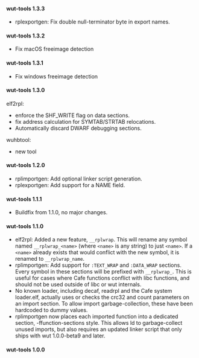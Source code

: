 #### wut-tools 1.3.3
- rplexportgen: Fix double null-terminator byte in export names.

#### wut-tools 1.3.2
- Fix macOS freeimage detection

#### wut-tools 1.3.1
- Fix windows freeimage detection

#### wut-tools 1.3.0
elf2rpl: 
- enforce the SHF_WRITE flag on data sections.
- fix address calculation for SYMTAB/STRTAB relocations.
- Automatically discard DWARF debugging sections.

wuhbtool:
- new tool

#### wut-tools 1.2.0
- rplimportgen: Add optional linker script generation.
- rplexportgen: Add support for a NAME field.

#### wut-tools 1.1.1
- Buildfix from 1.1.0, no major changes.

#### wut-tools 1.1.0
- elf2rpl: Added a new feature, `__rplwrap`. This will rename any symbol named `__rplwrap_<name>` (where `<name>` is any string) to just `<name>`. If a `<name>` already exists that would conflict with the new symbol, it is renamed to `__rplwrap_name`.
- rplimportgen: Add support for `:TEXT_WRAP` and `:DATA_WRAP` sections. Every symbol in these sections will be prefixed with `__rplwrap_`. This is useful for cases where Cafe functions conflict with libc functions, and should not be used outside of libc or wut internals.
- No known loader, including decaf, readrpl and the Cafe system loader.elf, actually uses or checks the crc32 and count parameters on an import section. To allow import garbage-collection, these have been hardcoded to dummy values.
- rplimportgen now places each imported function into a dedicated section, -ffunction-sections style. This allows ld to garbage-collect unused imports, but also requires an updated linker script that only ships with wut 1.0.0-beta9 and later.

#### wut-tools 1.0.0
